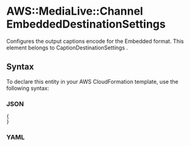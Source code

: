 # AWS::MediaLive::Channel EmbeddedDestinationSettings<a name="aws-properties-medialive-channel-embeddeddestinationsettings"></a>

Configures the output captions encode for the Embedded format\. This element belongs to CaptionDestinationSettings \.

## Syntax<a name="aws-properties-medialive-channel-embeddeddestinationsettings-syntax"></a>

To declare this entity in your AWS CloudFormation template, use the following syntax:

### JSON<a name="aws-properties-medialive-channel-embeddeddestinationsettings-syntax.json"></a>

```
{
}
```

### YAML<a name="aws-properties-medialive-channel-embeddeddestinationsettings-syntax.yaml"></a>

```
```